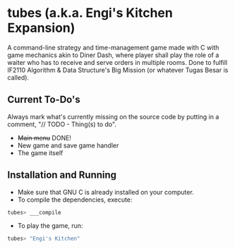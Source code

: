 # tubes (a.k.a. Engi's Kitchen Expansion)

A command-line strategy and time-management game made with C with game mechanics akin to Diner Dash, where player shall play the role of a waiter who has to receive and serve orders in multiple rooms. Done to fulfill IF2110 Algorithm & Data Structure's Big Mission (or whatever Tugas Besar is called).

## Current To-Do's
Always mark what's currently missing on the source code by putting in a comment, "// TODO - Thing(s) to do".
* ~~Main menu~~ DONE!
* New game and save game handler
* The game itself

## Installation and Running
* Make sure that GNU C is already installed on your computer.
* To compile the dependencies, execute:
``` bash
tubes> ___compile
```
* To play the game, run:
``` bash
tubes> "Engi's Kitchen"
```